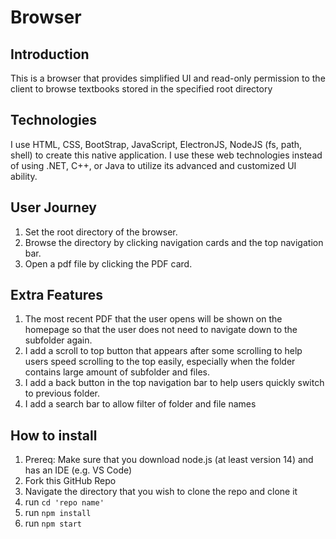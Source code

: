 # Browser

## Introduction
This is a browser that provides simplified UI and read-only permission to the client to browse textbooks stored in the specified root directory

## Technologies
I use HTML, CSS, BootStrap, JavaScript, ElectronJS, NodeJS (fs, path, shell) to create this native application. I use these web technologies instead of using .NET, C++, or Java to utilize its advanced and customized UI ability.

## User Journey

1. Set the root directory of the browser.
2. Browse the directory by clicking navigation cards and the top navigation bar.
3. Open a pdf file by clicking the PDF card.

## Extra Features

1. The most recent PDF that the user opens will be shown on the homepage so that the user does not need to navigate down to the subfolder again.
2. I add a scroll to top button that appears after some scrolling to help users speed scrolling to the top easily, especially when the folder contains large amount of subfolder and files.
3. I add a back button in the top navigation bar to help users quickly switch to previous folder.
4. I add a search bar to allow filter of folder and file names

## How to install
1. Prereq: Make sure that you download node.js (at least version 14) and has an IDE (e.g. VS Code)
1. Fork this GitHub Repo
2. Navigate the directory that you wish to clone the repo and clone it
3. run `cd 'repo name'`
4. run `npm install`
5. run `npm start`
